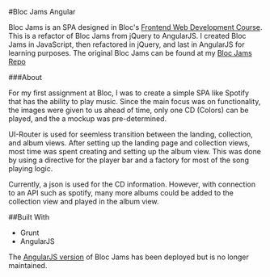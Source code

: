 #Bloc Jams Angular

Bloc Jams is an SPA designed in Bloc's [Frontend Web Development Course](https://www.bloc.io/frontend-development-bootcamp).
This is a refactor of Bloc Jams from jQuery to AngularJS. I created Bloc Jams in JavaScript, then refactored in jQuery, and last in AngularJS for learning purposes.
The original Bloc Jams can be found at my [Bloc Jams Repo](https://github.com/EricSSartorius/bloc-jams) 

###About

For my first assignment at Bloc, I was to create a simple SPA like Spotify that has the ability to play music.
Since the main focus was on functionality, the images were given to us ahead of time, only one CD (Colors) can be played, and the a mockup was pre-determined.

UI-Router is used for seemless transition between the landing, collection, and album views.
After setting up the landing page and collection views, most time was spent creating and setting up the album view. This was done by using a directive for the player bar and a factory for most of the song playing logic. 

Currently, a json is used for the CD information. However, with connection to an API such as spotify, many more albums could be added to the collection view and played in the album view.

##Built With

- Grunt
- AngularJS

The [AngularJS version](https://bloc-jams-angularjs.herokuapp.com/landing) of Bloc Jams has been deployed but is no longer maintained.


